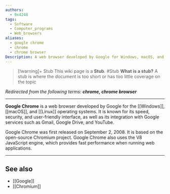 ```yaml
---
authors:
  - 0x4248
tags:
  - Software
  - Computer_programs
  - Web_browsers
aliases: 
  - google chrome
  - chrome
  - chrome browser
Description: A web browser developed by Google for Windows, macOS, and Linux operating systems.
---
```

> [!warning]+ Stub
> This wiki page is a **Stub**.
> #Stub 
> **What is a stub?**
> A stub is where the document is too short or has too little coverage on the topic
 
*Redirected from the following terms: <strong>chrome, chrome browser</strong>*
<hr>

**Google Chrome** is a web browser developed by Google for the [[Windows]], [[macOS]], and [[Linux]] operating systems. It is known for its speed, security, and user-friendly interface, as well as its integration with Google services such as Gmail, Google Drive, and YouTube.

Google Chrome was first released on September 2, 2008. It is based on the open-source Chromium project. Google Chrome also uses the V8 JavaScript engine, which provides fast performance when running web applications.

---
## See also 
- [[Google]]
- [[Chromium]]